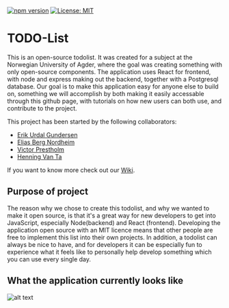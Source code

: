 [![npm version](https://badge.fury.io/js/react.svg)](https://badge.fury.io/js/react)
[![License: MIT](https://img.shields.io/badge/License-MIT-yellow.svg)](https://opensource.org/licenses/MIT)

# TODO-List

This is an open-source todolist. It was created for a subject at the Norwegian University of Agder, where the goal was creating something with only open-source components. The application uses React for frontend, with node and express making out the backend, together with a Postgresql database. Our goal is to make this application easy for anyone else to build on, something we will accomplish by both making it easily accessable through this github page, with tutorials on how new users can both use, and contribute to the project.

This project has been started by the following collaborators:

- [Erik Urdal Gundersen](https://github.com/Erikug)   
- [Elias Berg Nordheim](https://github.com/EliasBN)   
- [Victor Prestholm](https://github.com/Prestholm)  
- [Henning Van Ta](https://github.com/Henningermaskin)  

If you want to know more check out our [Wiki](https://github.com/EliasBN/todo/wiki).

## Purpose of project
The reason why we chose to create this todolist, and why we wanted to make it open source, is that it's a great way for new developers to get into JavaScript, especially Node(backend) and React (frontend). Developing the application open source with an MIT licence means that other people are free to implement this list into their own projects. In addition, a todolist can always be nice to have, and for developers it can be especially fun to experience what it feels like to personally help develop something which you can use every single day.  

## What the application currently looks like

![alt text](https://scontent-arn2-1.xx.fbcdn.net/v/t1.15752-9/61830869_1057901791086120_2035543146565206016_n.png?_nc_cat=107&_nc_ht=scontent-arn2-1.xx&oh=603d957a59976633614560abe209eb74&oe=5D5DCB97)
